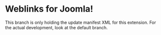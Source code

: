 # Weblinks for Joomla!

This branch is only holding the update manifest XML for this extension. For the actual development, look at the default branch.
